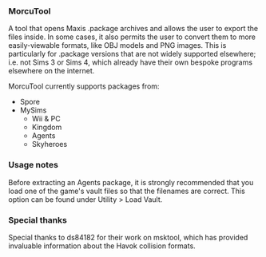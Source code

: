 ### MorcuTool

A tool that opens Maxis .package archives and allows the user to export the files inside.
In some cases, it also permits the user to convert them to more easily-viewable formats, like OBJ models and PNG images.
This is particularly for .package versions that are not widely supported elsewhere; i.e. not Sims 3 or Sims 4, which already have their own bespoke programs elsewhere on the internet.

MorcuTool currently supports packages from:
* Spore
* MySims
	* Wii & PC
	* Kingdom
	* Agents
	* Skyheroes

### Usage notes

Before extracting an Agents package, it is strongly recommended that you load one of the game's vault files 
so that the filenames are correct. This option can be found under Utility > Load Vault.

### Special thanks
Special thanks to ds84182 for their work on msktool, which has provided invaluable information about the Havok collision formats.
